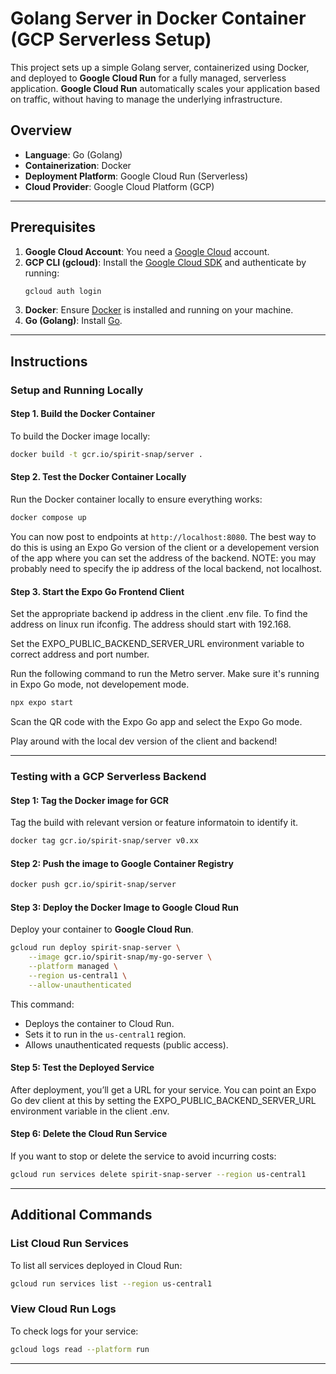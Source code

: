 # Golang Server in Docker Container (GCP Serverless Setup)

This project sets up a simple Golang server, containerized using Docker, and deployed to **Google Cloud Run** for a fully managed, serverless application. **Google Cloud Run** automatically scales your application based on traffic, without having to manage the underlying infrastructure.

## Overview
- **Language**: Go (Golang)
- **Containerization**: Docker
- **Deployment Platform**: Google Cloud Run (Serverless)
- **Cloud Provider**: Google Cloud Platform (GCP)

---

## Prerequisites

1. **Google Cloud Account**: You need a [Google Cloud](https://cloud.google.com/) account.
2. **GCP CLI (gcloud)**: Install the [Google Cloud SDK](https://cloud.google.com/sdk/docs/install) and authenticate by running:
    ```bash
    gcloud auth login
    ```
3. **Docker**: Ensure [Docker](https://www.docker.com/) is installed and running on your machine.
4. **Go (Golang)**: Install [Go](https://golang.org/doc/install).

---

## Instructions

### Setup and Running Locally

#### Step 1. **Build the Docker Container**

To build the Docker image locally:

```bash
docker build -t gcr.io/spirit-snap/server .
```

#### Step 2. **Test the Docker Container Locally**

Run the Docker container locally to ensure everything works:

```bash
docker compose up
```

You can now post to endpoints at `http://localhost:8080`. The best way to do
this is using an Expo Go version of the client or a developement version of the
app where you can set the address of the backend. NOTE: you may probably need
to specify the ip address of the local backend, not localhost.

#### Step 3. **Start the Expo Go Frontend Client**

Set the appropriate backend ip address in the client .env file. To find the
address on linux run ifconfig. The address should start with 192.168.

Set the EXPO_PUBLIC_BACKEND_SERVER_URL environment variable to correct address
and port number.

Run the following command to run the Metro server. Make sure it's running
in Expo Go mode, not developement mode.

```bash
npx expo start
```

Scan the QR code with the Expo Go app and select the Expo Go mode.

Play around with the local dev version of the client and backend!

---

### Testing with a GCP Serverless Backend

#### Step 1: Tag the Docker image for GCR

Tag the build with relevant version or feature informatoin to identify it.

```bash
docker tag gcr.io/spirit-snap/server v0.xx
```

#### Step 2: Push the image to Google Container Registry

```bash
docker push gcr.io/spirit-snap/server
```

#### Step 3: **Deploy the Docker Image to Google Cloud Run**

Deploy your container to **Google Cloud Run**.

```bash
gcloud run deploy spirit-snap-server \
    --image gcr.io/spirit-snap/my-go-server \
    --platform managed \
    --region us-central1 \
    --allow-unauthenticated
```

This command:
- Deploys the container to Cloud Run.
- Sets it to run in the `us-central1` region.
- Allows unauthenticated requests (public access).

#### Step 5: **Test the Deployed Service**

After deployment, you’ll get a URL for your service. You can point an Expo Go
dev client at this by setting the EXPO_PUBLIC_BACKEND_SERVER_URL environment
variable in the client .env.

#### Step 6: **Delete the Cloud Run Service**

If you want to stop or delete the service to avoid incurring costs:

```bash
gcloud run services delete spirit-snap-server --region us-central1
```

---

## Additional Commands

### List Cloud Run Services
To list all services deployed in Cloud Run:

```bash
gcloud run services list --region us-central1
```

### View Cloud Run Logs
To check logs for your service:

```bash
gcloud logs read --platform run
```

---

